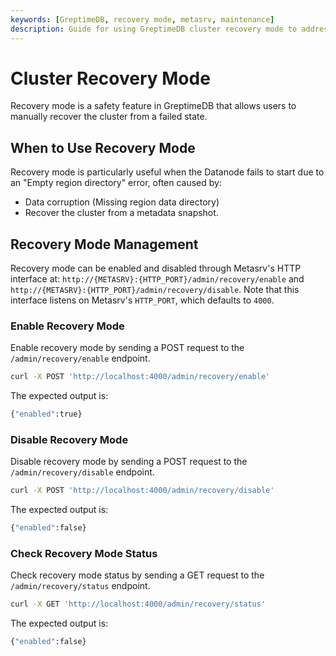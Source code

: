 ```yaml
---
keywords: [GreptimeDB, recovery mode, metasrv, maintenance]
description: Guide for using GreptimeDB cluster recovery mode to address datanode startup failures and recover from region data loss or corruption.
---
```


# Cluster Recovery Mode

Recovery mode is a safety feature in GreptimeDB that allows users to manually recover the cluster from a failed state.

## When to Use Recovery Mode

Recovery mode is particularly useful when the Datanode fails to start due to an "Empty region directory" error, often caused by:
- Data corruption (Missing region data directory)
- Recover the cluster from a metadata snapshot.

## Recovery Mode Management

Recovery mode can be enabled and disabled through Metasrv's HTTP interface at: `http://{METASRV}:{HTTP_PORT}/admin/recovery/enable` and `http://{METASRV}:{HTTP_PORT}/admin/recovery/disable`. Note that this interface listens on Metasrv's `HTTP_PORT`, which defaults to `4000`.

### Enable Recovery Mode

Enable recovery mode by sending a POST request to the `/admin/recovery/enable` endpoint. 


```bash
curl -X POST 'http://localhost:4000/admin/recovery/enable'
```

The expected output is:
```bash
{"enabled":true}
```

### Disable Recovery Mode

Disable recovery mode by sending a POST request to the `/admin/recovery/disable` endpoint.

```bash
curl -X POST 'http://localhost:4000/admin/recovery/disable'
```

The expected output is:
```bash
{"enabled":false}
```

### Check Recovery Mode Status

Check recovery mode status by sending a GET request to the `/admin/recovery/status` endpoint.

```bash
curl -X GET 'http://localhost:4000/admin/recovery/status'
```

The expected output is:
```bash
{"enabled":false}
```
